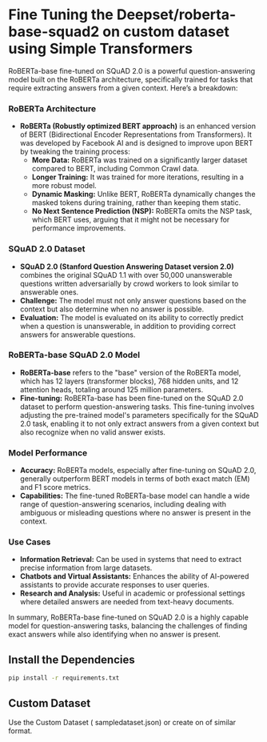 # Fine Tuning the Deepset/roberta-base-squad2 on custom dataset using Simple Transformers

RoBERTa-base fine-tuned on SQuAD 2.0 is a powerful question-answering model built on the RoBERTa architecture, specifically trained for tasks that require extracting answers from a given context. Here’s a breakdown:

### RoBERTa Architecture
- **RoBERTa (Robustly optimized BERT approach)** is an enhanced version of BERT (Bidirectional Encoder Representations from Transformers). It was developed by Facebook AI and is designed to improve upon BERT by tweaking the training process:
  - **More Data:** RoBERTa was trained on a significantly larger dataset compared to BERT, including Common Crawl data.
  - **Longer Training:** It was trained for more iterations, resulting in a more robust model.
  - **Dynamic Masking:** Unlike BERT, RoBERTa dynamically changes the masked tokens during training, rather than keeping them static.
  - **No Next Sentence Prediction (NSP):** RoBERTa omits the NSP task, which BERT uses, arguing that it might not be necessary for performance improvements.

### SQuAD 2.0 Dataset
- **SQuAD 2.0 (Stanford Question Answering Dataset version 2.0)** combines the original SQuAD 1.1 with over 50,000 unanswerable questions written adversarially by crowd workers to look similar to answerable ones. 
- **Challenge:** The model must not only answer questions based on the context but also determine when no answer is possible.
- **Evaluation:** The model is evaluated on its ability to correctly predict when a question is unanswerable, in addition to providing correct answers for answerable questions.

### RoBERTa-base SQuAD 2.0 Model
- **RoBERTa-base** refers to the "base" version of the RoBERTa model, which has 12 layers (transformer blocks), 768 hidden units, and 12 attention heads, totaling around 125 million parameters.
- **Fine-tuning:** RoBERTa-base has been fine-tuned on the SQuAD 2.0 dataset to perform question-answering tasks. This fine-tuning involves adjusting the pre-trained model's parameters specifically for the SQuAD 2.0 task, enabling it to not only extract answers from a given context but also recognize when no valid answer exists.

### Model Performance
- **Accuracy:** RoBERTa models, especially after fine-tuning on SQuAD 2.0, generally outperform BERT models in terms of both exact match (EM) and F1 score metrics.
- **Capabilities:** The fine-tuned RoBERTa-base model can handle a wide range of question-answering scenarios, including dealing with ambiguous or misleading questions where no answer is present in the context.

### Use Cases
- **Information Retrieval:** Can be used in systems that need to extract precise information from large datasets.
- **Chatbots and Virtual Assistants:** Enhances the ability of AI-powered assistants to provide accurate responses to user queries.
- **Research and Analysis:** Useful in academic or professional settings where detailed answers are needed from text-heavy documents.

In summary, RoBERTa-base fine-tuned on SQuAD 2.0 is a highly capable model for question-answering tasks, balancing the challenges of finding exact answers while also identifying when no answer is present.

## Install the Dependencies

``` bash
pip install -r requirements.txt

```
## Custom Dataset

Use the Custom Dataset ( sampledataset.json) or create on of similar format.

